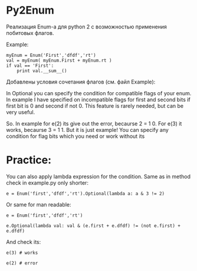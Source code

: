 # Py2Enum
Реализация Enum-а для python 2 с возможностью применения побитовых флагов. 

Example: 

    myEnum = Enum('First','dfdf','rt')
    val = myEnum( myEnum.First + myEnum.rt )
    if val == 'First':
        print val.__sum__()

Добавлены условия сочетания флагов (см. файл Example):

In Optional you can specify the condition for compatible flags of your enum. In example I have specified on incompatible flags for first and second bits if first bit is 0 and second if not 0. This feature is rarely needed, but can be very useful.

So. In example for e(2) its give out the error, becaurse 2 = 1 0. For e(3) it works, becaurse 3 = 1 1. But it is just example! You can specify any condition  for flag bits which you need or work without its


<h1>Practice:</h1>


You can also apply lambda expression for the condition. Same as in method check in example.py only shorter:

    e = Enum('first','dfdf','rt').Optional(lambda a: a & 3 != 2) 

Or same for man readable:

    e = Enum('first','dfdf','rt')

    e.Optional(lambda val: val & (e.first + e.dfdf) != (not e.first) + e.dfdf)
    
And check its:
    
    e(3) # works
    
    e(2) # error
